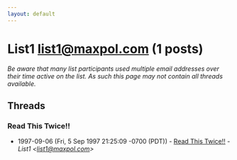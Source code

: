 ```yaml
---
layout: default
---
```


# List1 <list1@maxpol.com> (1 posts)

_Be aware that many list participants used multiple email addresses over their time active on the list. As such this page may not contain all threads available._

## Threads

### Read This Twice!!
+ 1997-09-06 (Fri, 5 Sep 1997 21:25:09 -0700 (PDT)) - [Read This Twice!!](/archive/1997/09/430149dd6b45d9a13a83631f4cfc86bfcd3aa92e3a22abcfc2802940a837e11e) - _List1 \<list1@maxpol.com\>_

